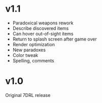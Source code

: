 # v1.1
- Paradoxical weapons rework
- Describe discovered items
- Can hover out-of-sight items
- Return to splash screen after game over
- Render optimization
- New paradoxes
- Color tweak
- Spelling, comments

# v1.0
Original 7DRL release
